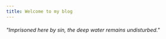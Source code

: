 ```yaml
---
title: Welcome to my blog
---
```

###### "Imprisoned here by sin, the deep water remains undisturbed."
